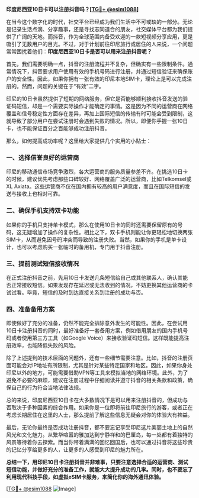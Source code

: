 **印度尼西亚10日卡可以注册抖音吗？[[TG💪+ @esim1088](https://t.me/s/esim1088)]**

在当今这个数字化的时代，社交平台已经成为我们生活中不可或缺的一部分。无论是记录生活点滴、分享趣事，还是寻找志同道合的朋友，社交媒体平台都为我们提供了广阔的天地。而抖音，作为全球范围内备受欢迎的一款短视频分享应用，更是吸引了无数用户的目光。不过，对于计划前往印尼旅行或居住的人来说，一个问题常常困扰着他们：**印度尼西亚10日卡是否可以用来注册抖音呢？**

首先，我们需要明确一点，抖音的注册流程并不复杂，但确实有一些限制条件。通常情况下，抖音要求用户使用有效的手机号码进行注册，并通过短信验证来确保账户的安全性。因此，如果你拥有一张有效的印尼本地SIM卡，理论上是可以完成注册的。然而，问题的关键在于“有效”二字。

印尼的10日卡虽然提供了短期的网络服务，但它是否能够顺利接收抖音发送的验证码短信，却是一个需要实际操作才能确定的事情。这是因为不同的运营商在网络覆盖和信号稳定性方面存在差异，再加上国际短信的传输有时可能会受到限制，这就导致了部分用户在尝试注册时会遇到失败的情况。所以，即便你手握一张10日卡，也不能保证百分之百能够成功注册抖音。

那么，如何提高成功率呢？这里给大家提供几个实用的小贴士：

### 一、选择信誉良好的运营商

印尼的移动通信市场竞争激烈，各大运营商的服务质量参差不齐。在挑选10日卡的时候，建议优先考虑那些口碑较好、网络覆盖广泛的运营商，比如Telkomsel或XL Axiata。这些运营商不仅在国内拥有较高的用户满意度，而且在国际短信的发送与接收上也相对可靠。

### 二、确保手机支持双卡功能

如果你的手机只支持单卡模式，那么在使用10日卡的同时还需要保留原有的号码，这无疑增加了操作的复杂性。相比之下，双卡手机则能让你更轻松地切换两张SIM卡，从而避免因号码冲突而导致的注册失败。当然，如果你的手机是单卡设计，也可以考虑购买一张临时的备用机，专门用于抖音注册。

### 三、提前测试短信接收情况

在正式注册抖音之前，先用10日卡发送几条短信给自己或其他联系人，确认其能否正常接收短信。如果发现存在延迟或无法收到的情况，不妨更换其他运营商的卡试试看。毕竟，短信的及时到达直接关系到注册的成功与否。

### 四、准备备用方案

即使做好了充分的准备，仍然不能完全排除意外发生的可能性。因此，在尝试用10日卡注册抖音的同时，最好准备好一套备用方案，例如借用朋友的国内手机号码或者使用第三方工具（如Google Voice）来接收验证码短信。这样既能提高注册效率，也能降低失败的风险。

除了上述提到的技术层面的问题外，还有一些细节需要注意。比如，抖音的注册页面可能会对IP地址有所限制，尤其是针对某些特定国家和地区。因此，如果你身处印尼以外的地方，可能需要借助VPN等工具来模拟当地的网络环境。此外，为了避免不必要的麻烦，建议在注册过程中仔细阅读并遵守抖音的相关条款和政策，确保自己的行为符合当地法律法规。

总的来说，印度尼西亚10日卡在大多数情况下是可以用来注册抖音的，但成功与否取决于多种因素的综合作用。如果你是一位即将前往印尼旅行的游客，或者正在考虑长期居住在这里的人士，那么提前了解这些信息无疑会对你的体验大有裨益。

最后，无论你最终是否成功注册抖音，都不要忘记享受印尼这片美丽土地上的自然风光和文化魅力。从繁华喧嚣的雅加达到宁静祥和的巴厘岛，每一处都有着独特的风景等待着你去探索。而当你带着满满的回忆回国后，也可以通过抖音将这些珍贵的记忆分享给更多的人，让更多的人感受到印尼的魅力所在。

**总结一下，用印尼10日卡注册抖音并非难事，只要注意选择合适的运营商、测试短信功能，并做好充分的准备工作，就能大大提升成功的几率。同时，也不要忘了利用现代科技手段，如虚拟eSIM卡服务，来简化你的海外通讯体验。**

[[TG💪+ @esim1088](https://t.me/s/esim1088) ![Image](https://i.postimg.cc/4NQfJmqS/Snipaste-2025-05-13-00-14-12.png)]